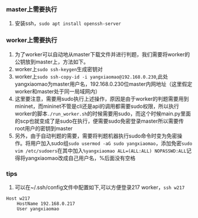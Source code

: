 ### master上需要执行
1. 安装ssh，`sudo apt install openssh-server`
### worker上需要执行
1. 为了worker可以自动地从master下载文件并进行判题，我们需要将worker的公钥放到master上，方法如下。
2. worker上`sudo ssh-keygen`生成密钥对
3. worker上`sudo ssh-copy-id -i yangxiaomao@192.168.0.230`,此处yangxiaomao为master用户名，192.168.0.230位master内网地址（这里假定worker和master处于同一局域网内）
4. 这里要注意，需要用sudo执行上述操作，原因是由于worker的判题需要用到mininet，而mininet不管是cli还是api的调用都需要sudo权限，所以执行worker的脚本`./run_worker.sh`的时候需要用sudo，而这个时候main.py里面的scp也就变成了是sudo在执行，便需要sudo免密登录master所以需要传root用户的密钥到master
5. 另外，由于自动判题的需要，需要将判题机器执行sudo命令时变为免密操作。将用户加入sudo组`sudo usermod -aG sudo yangxiaomao`，添加免密`sudo vim /etc/sudoers`在其中加入`%yangxiaomao ALL=(ALL:ALL) NOPASSWD:ALL`记得将yangxiaomao改成自己用户名，%后面没有空格

### tips
1. 可以在~/.ssh/config文件中配置如下,可以方便登录217 worker，`ssh w217`
```
Host w217
    HostName 192.168.0.217
    User yangxiaomao
```